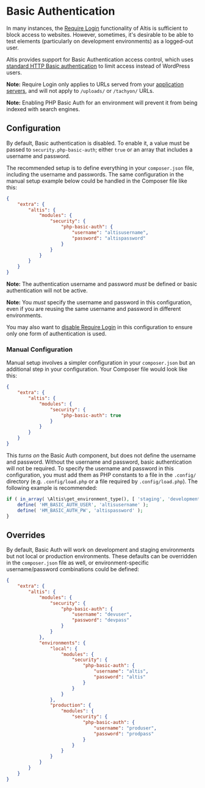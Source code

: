 # Basic Authentication

In many instances, the [Require Login](./require-login.md) functionality of Altis is sufficient to block access to websites.
However, sometimes, it's desirable to be able to test elements (particularly on development environments) as a logged-out user.

Altis provides support for Basic Authentication access control, which
uses [standard HTTP Basic authentication](https://en.wikipedia.org/wiki/Basic_access_authentication) to limit access instead of
WordPress users.

**Note:** Require Login only applies to URLs served from your [application servers](docs://cloud/architecture.md), and will not
apply to `/uploads/` or `/tachyon/` URLs.

**Note:** Enabling PHP Basic Auth for an environment will prevent it from being indexed with search engines.

## Configuration

By default, Basic authentication is disabled. To enable it, a value must be passed to `security.php-basic-auth`; either `true` or an
array that includes a username and password.

The recommended setup is to define everything in your `composer.json` file, including the username and passwords. The same
configuration in the manual setup example below could be handled in the Composer file like this:

```json
{
    "extra": {
        "altis": {
            "modules": {
                "security": {
                    "php-basic-auth": {
                        "username": "altisusername",
                        "password": "altispassword"
                    }
                }
            }
        }
    }
}
```

**Note:** The authentication username and password _must_ be defined or basic authentication will not be active.

**Note:** You _must_ specify the username and password in this configuration, even if you are reusing the same username and password
in different environments.

You may also want to [disable Require Login](./require-login.md) in this configuration to ensure only one form of authentication is
used.

### Manual Configuration

Manual setup involves a simpler configuration in your `composer.json` but an additional step in your configuration. Your Composer
file would look like this:

```json
{
    "extra": {
        "altis": {
            "modules": {
                "security": {
                    "php-basic-auth": true
                }
            }
        }
    }
}
```

This _turns on_ the Basic Auth component, but does not define the username and password. Without the username and password, basic
authentication will not be required. To specify the username and password in this configuration, you must add them as PHP constants
to a file in the `.config/` directory (e.g. `.config/load.php` or a file required by `.config/load.php`). The following example is
recommended:

```php
if ( in_array( \Altis\get_environment_type(), [ 'staging', 'development' ], true ) ) {
    define( 'HM_BASIC_AUTH_USER', 'altisusername' );
    define( 'HM_BASIC_AUTH_PW', 'altispassword' );
}
```

## Overrides

By default, Basic Auth will work on development and staging environments but not local or production environments. These defaults
can be overridden in the `composer.json` file as well, or environment-specific username/password combinations could be defined:

```json
{
    "extra": {
        "altis": {
            "modules": {
                "security": {
                    "php-basic-auth": {
                        "username": "devuser",
                        "password": "devpass"
                    }
                }
            },
            "environments": {
                "local": {
                    "modules": {
                        "security": {
                            "php-basic-auth": {
                                "username": "altis",
                                "password": "altis"
                            }
                        }
                    }
                },
                "production": {
                    "modules": {
                        "security": {
                            "php-basic-auth": {
                                "username": "produser",
                                "password": "prodpass"
                            }
                        }
                    }
                }
            }
        }
    }
}
```
